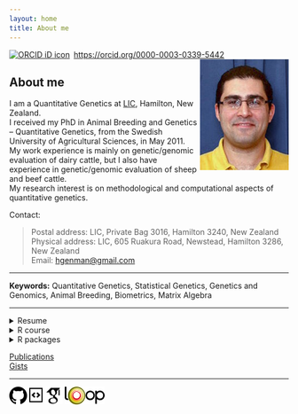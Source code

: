 ```yaml
---
layout: home
title: About me
---
```


<div itemscope itemtype="https://schema.org/Person"><a itemprop="sameAs" content="https://orcid.org/0000-0003-0339-5442" href="https://orcid.org/0000-0003-0339-5442" target="orcid.widget" rel="me noopener noreferrer" style="vertical-align:top;"><img src="https://orcid.org/sites/default/files/images/orcid_16x16.png" style="width:1em;margin-right:.5em;" alt="ORCID iD icon">https://orcid.org/0000-0003-0339-5442</a></div>

<img align="right" src="images/mohammad_nilforooshan.jpg">

## About me

I am a Quantitative Genetics at <a href="http://www.lic.co.nz/" target="_blank">LIC</a>, Hamilton, New Zealand.  
I received my PhD in Animal Breeding and Genetics &ndash; Quantitative Genetics, from the Swedish University of Agricultural Sciences, in May 2011.  
My work experience is mainly on genetic/genomic evaluation of dairy cattle, but I also have experience in genetic/genomic evaluation of sheep and beef cattle.  
My research interest is on methodological and computational aspects of quantitative genetics.


Contact:  
> Postal address: LIC, Private Bag 3016, Hamilton 3240, New Zealand  
> Physical address: LIC, 605 Ruakura Road, Newstead, Hamilton 3286, New Zealand  
> Email: [hgenman@gmail.com](mailto:hgenman@gmail.com)

---

**Keywords:** Quantitative Genetics, Statistical Genetics, Genetics and Genomics, Animal Breeding, Biometrics, Matrix Algebra

---

<details>
<summary>Resume</summary>

&nbsp;&nbsp;&nbsp;<a href="https://nilforooshan.github.io/resume/" target="_blank">HTML</a><br>
&nbsp;&nbsp;&nbsp;<a href="https://nilforooshan.github.io/resume/resume.pdf" target="_blank">PDF</a>
</details>

<details>
<summary>R course</summary>

&nbsp;&nbsp;&nbsp;<a href="https://nilforooshan.github.io/rmex" target="_blank">Mexico, April 2015</a><br>
&nbsp;&nbsp;&nbsp;&nbsp;&nbsp;&nbsp;<a href="https://nilforooshan.github.io/rreview.html" target="_blank">Code review</a>
</details>

<details>
<summary>R packages</summary>

&nbsp;&nbsp;&nbsp;<a href="https://cran.r-project.org/package=ggroups" target="_blank">ggroups</a><br>
&nbsp;&nbsp;&nbsp;<a href="https://cran.r-project.org/package=mbend" target="_blank">mbend</a><br>
&nbsp;&nbsp;&nbsp;<a href="https://cran.r-project.org/package=pedSimulate" target="_blank">pedSimulate</a>
</details>

[Publications](https://nilforooshan.github.io/resume/publications)   
<a href="https://github.com/nilforooshan/Link-resources/blob/master/README.md" target="_blank">Gists</a>

---

[![GitHub](https://raw.githubusercontent.com/nilforooshan/nilforooshan.github.io/master/images/githubicon.png  "GitHub")](https://github.com/nilforooshan) [![GitHubGist](https://raw.githubusercontent.com/nilforooshan/nilforooshan.github.io/master/images/githubgisticon.png "GitHubGist")](https://gist.github.com/nilforooshan) [![GoogleScholar](https://raw.githubusercontent.com/nilforooshan/nilforooshan.github.io/master/images/google-scholar-logo.png "GoogleScholar")](http://scholar.google.com/citations?hl=en&user=X7avTQgAAAAJ) [![Loop](https://raw.githubusercontent.com/nilforooshan/nilforooshan.github.io/master/images/loop-logo.png "Loop")](https://loop.frontiersin.org/people/1161300/overview)
